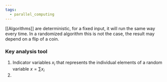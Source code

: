 ```yaml
---
tags:
  - parallel_computing
---
```

[[Algorithms]] are deterministic, for a fixed input, it will run the same way every time. In a randomized algorithm this is not the case, the result may depend on a flip of a coin.

### Key analysis tool

1) Indicator variables $x_{i}$ that represents the individual elements of a random variable $x = \sum x_{i}$
2) 